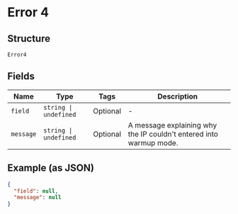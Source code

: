 
# Error 4

## Structure

`Error4`

## Fields

| Name | Type | Tags | Description |
|  --- | --- | --- | --- |
| `field` | `string \| undefined` | Optional | - |
| `message` | `string \| undefined` | Optional | A message explaining why the IP couldn't entered into warmup mode. |

## Example (as JSON)

```json
{
  "field": null,
  "message": null
}
```

